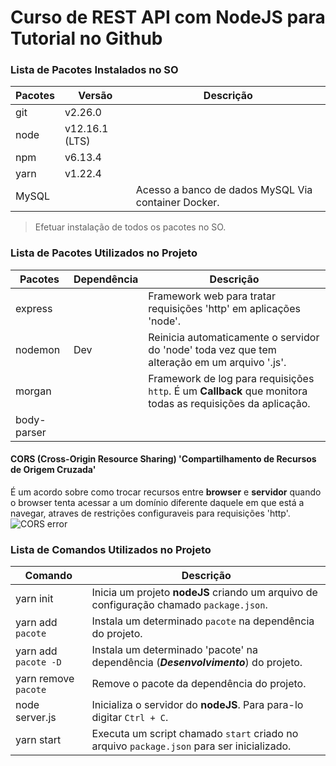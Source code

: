 
# Curso de REST API com NodeJS para Tutorial no Github

### Lista de Pacotes Instalados no SO

Pacotes|Versão|Descrição
---|---|---
git|v2.26.0|
node|v12.16.1 (LTS)|
npm|v6.13.4|
yarn|v1.22.4|
MySQL|| Acesso a banco de dados MySQL Via container Docker.


> Efetuar instalação de todos os  pacotes no SO.

### Lista de Pacotes Utilizados no Projeto

Pacotes|Dependência|Descrição
---|---|---
express||Framework web para tratar requisições 'http' em aplicações 'node'.
nodemon|Dev|Reinicia automaticamente o servidor do 'node' toda vez que tem alteração em um arquivo '.js'.
morgan||Framework de log para requisições `http`. É um **Callback** que monitora todas as requisições da aplicação.
body-parser||

#### CORS (Cross-Origin Resource Sharing) 'Compartilhamento de Recursos de Origem Cruzada'
É um acordo sobre como trocar recursos entre **browser** e **servidor** quando o browser tenta acessar a um domínio diferente daquele em que está a navegar, atraves de restrições configuraveis para requisições 'http'.
![CORS error](https://developer.mozilla.org/pt-BR/docs/Web/HTTP/CORS/Errors)


### Lista de Comandos Utilizados no Projeto

Comando|Descrição
---|---
yarn init|Inicia um projeto **nodeJS** criando um arquivo de configuração chamado `package.json`.
yarn add `pacote`|Instala um determinado `pacote` na dependência do projeto.
yarn add `pacote -D`|Instala um determinado 'pacote' na dependência (**_Desenvolvimento_**) do projeto.
yarn remove `pacote`|Remove o pacote da dependência do projeto.
node server.js|Inicializa o servidor do **nodeJS**. Para para-lo digitar `Ctrl + C`.
yarn start|Executa um script chamado `start` criado no arquivo `package.json` para ser inicializado.

